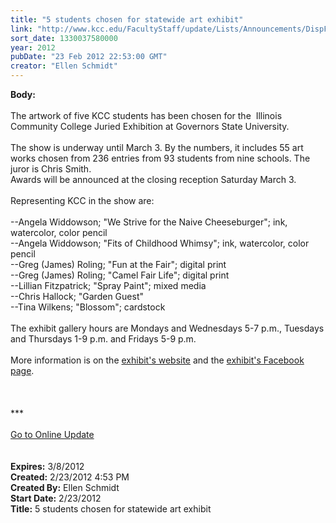 ```yaml
---
title: "5 students chosen for statewide art exhibit"
link: "http://www.kcc.edu/FacultyStaff/update/Lists/Announcements/DispForm.aspx?ID=615"
sort_date: 1330037580000
year: 2012
pubDate: "23 Feb 2012 22:53:00 GMT"
creator: "Ellen Schmidt"
---
```


<div><b>Body:</b> <div class="ExternalClass871B34C403B84024A29087978E8633CC">
<div><br />The artwork of five KCC students has been chosen for the  Illinois Community College Juried Exhibition at Governors State University.</div>
<div> </div>
<div>The show is underway until March 3. By the numbers, it includes 55 art works chosen from 236 entries from 93 students from nine schools. The juror is Chris Smith.</div>
<div>Awards will be announced at the closing reception Saturday March 3. </div>
<div> </div>
<div>Representing KCC in the show are:</div>
<div><br />--Angela Widdowson; &quot;We Strive for the Naive Cheeseburger&quot;; ink, watercolor, color pencil<br />--Angela Widdowson; &quot;Fits of Childhood Whimsy&quot;; ink, watercolor, color pencil<br />--Greg (James) Roling; &quot;Fun at the Fair&quot;; digital print<br />--Greg (James) Roling; &quot;Camel Fair Life&quot;; digital print<br />--Lillian Fitzpatrick; &quot;Spray Paint&quot;; mixed media<br />--Chris Hallock; &quot;Garden Guest&quot;<br />--Tina Wilkens; &quot;Blossom&quot;; cardstock</div>
<div><br />The exhibit gallery hours are Mondays and Wednesdays 5-7 p.m., Tuesdays and Thursdays 1-9 p.m. and Fridays 5-9 p.m.</div>
<div><br />More information is on the <a href="http://www.govst.edu/gallery/">exhibit's website</a> and the <a href="https://www.facebook.com/media/set/?set=a.339432779420521.84788.164905230206611&amp;type=1">exhibit's Facebook page</a>.</div>
<div> </div>
<div>
<div> </div>
<div> </div>
<div>***</div>
<div> </div>
<div><a href="/FacultyStaff/update/Pages/dailyupdate.aspx">Go to Online Update</a></div>
<div> </div>
<div> </div></div></div></div>
<div><b>Expires:</b> 3/8/2012</div>
<div><b>Created:</b> 2/23/2012 4:53 PM</div>
<div><b>Created By:</b> Ellen Schmidt</div>
<div><b>Start Date:</b> 2/23/2012</div>
<div><b>Title:</b> 5 students chosen for statewide art exhibit</div>
